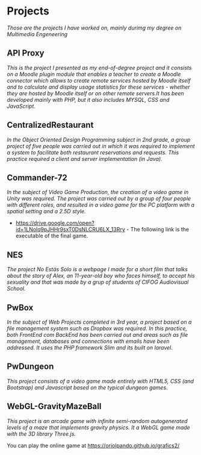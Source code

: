 # Projects

_Those are the projects I have worked on, mainly durimg my degree on Multimedia Engeneering_

## API Proxy
_This is the project I presented as my end-of-degree project and it consists on a Moodle plugin module that enables a teacher to create a Moodle connector which allows to create remote services hosted by Moodle itself and to calculate and display usage statistics for these services - whether they are hosted by Moodle itself or on other remote servers.It has been developed mainly with PHP, but it also includes MYSQL, CSS and JavaScript._

## CentralizedRestaurant
_In the Object Oriented Design Programming subject in 2nd grade, a group project of five people was carried out in which it was required to implement a system to facilitate both restaurant reservations and requests. This practice required a client and server implementation (in Java)._

## Commander-72
_In the subject of Video Game Production, the creation of a video game in Unity was required. The project was carried out by a group of four people with different roles, and resulted in a video game for the PC platform with a spatial setting and a 2.5D style._

* https://drive.google.com/open?id=1LNolq9pJHHr9sxT0DsNLCRU6LX_13Rry - The following link is the executable of the final game.

## NES
_The project No Estás Solo is a webpage I made for a short film that talks about the story of Alex, an 11-year-old boy who faces himself, to accept his sexuality and that was made by a grup of students of CIFOG Audiovisual School._

## PwBox
_In the subject of Web Projects completed in 3rd year, a project based on a file management system such as Dropbox was required. In this practice, both FrontEnd com BackEnd has been carried out and areas such as file management, databases and connections with emails have been addressed. It uses the PHP framework Slim and its built on laravel._

## PwDungeon
_This project consists of a video game made entirely with HTML5, CSS (and Bootstrap) and Javascript based on the typical dungeon games._

## WebGL-GravityMazeBall
_This project is an arcade game with infinite semi-random autogenerated levels of a maze that implements gravity physics. It a WebGL game made with the 3D library Three.js._

You can play the online game at https://oriolpando.github.io/grafics2/ 
